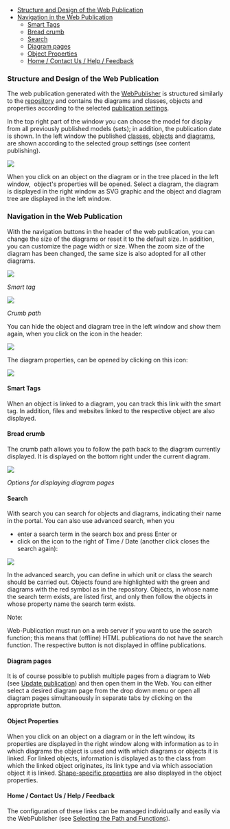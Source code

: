 -   [Structure and Design of the Web Publication](#structure-and-design-of-the-web-publication)
-   [Navigation in the Web Publication](#navigation-in-the-web-publication)
    -   [Smart Tags](#smart-tags)
    -   [Bread crumb](#bread-crumb)
    -   [Search](#search)
    -   [Diagram pages](#diagram-pages)
    -   [Object Properties](#object-properties)
    -   [Home / Contact Us / Help / Feedback](#home--contact-us--help--feedback)


### Structure and Design of the Web Publication

The web publication generated with the [WebPublisher](webpublisher) is
structured similarly to the [repository](repository) and contains the
diagrams and classes, objects and properties according to the
selected [publication settings](publication-settings).

In the top right part of the window you can choose the model for display
from all previously published models (sets); in addition, the
publication date is shown. In the left window the
published [classes](class), [objects](object) and [diagrams](diagram),
are shown according to the selected group settings (see content
publishing).

![](//images.ctfassets.net/utx1h0gfm1om/e5DNafe4Kcy4QK20UU6WW/7f0883f6da73324980e3c33ad5fa6fdd/328663.png)


When you click on an object on the diagram or in the tree placed in the
left window,  object's properties will be opened. Select a diagram, the
diagram is displayed in the right window as SVG graphic and the object
and diagram tree are displayed in the left window.

### Navigation in the Web Publication

With the navigation buttons in the header of the web publication, you
can change the size of the diagrams or reset it to the default size. In
addition, you can customize the page width or size. When the zoom size
of the diagram has been changed, the same size is also adopted for all
other diagrams.

![](//images.ctfassets.net/utx1h0gfm1om/6KCI3OP7c4yUA4yyoogawm/d209b2121329274276326d2641245e17/328653.png)

*Smart tag*

![](//images.ctfassets.net/utx1h0gfm1om/7BynwuWkX6CYII0aEMwGK8/47648cae85e25912f099a78bee729aae/328655.png)

*Crumb path*

You can hide the object and diagram tree in the left window and show
them again, when you click on the icon in the header:

![](//images.ctfassets.net/utx1h0gfm1om/3kw1gxLAggQoMgCoeyWIig/ab62f96c9bc4e7c1dbbb880ccc07f67e/328665.png)

The diagram properties, can be opened by clicking on this icon:

![](//images.ctfassets.net/utx1h0gfm1om/2ZyGNoZkGIU6e86Cgy0E4O/2fc408b28b33a7ab1e2ef7663c969f85/328651.png)

#### Smart Tags

When an object is linked to a diagram, you can track this link with the
smart tag. In addition, files and websites linked to the respective
object are also displayed.

#### Bread crumb

The crumb path allows you to follow the path back to the diagram
currently displayed. It is displayed on the bottom right under the
current diagram.

![](//images.ctfassets.net/utx1h0gfm1om/2rXiw98abeyykkmW0kCO2I/13b17a7af90da4b64d685e0b48a52d08/328643.png)

*Options for displaying diagram pages*

#### Search

With search you can search for objects and diagrams, indicating their
name in the portal. You can also use advanced search, when you

-   enter a search term in the search box and press Enter or
-   click on the icon to the right of Time / Date (another click closes
    the search again):

![](//images.ctfassets.net/utx1h0gfm1om/6xG1ehgIy40OSmgMkqSGGM/6c1d3dc336de643bdc708ba3a18344cd/328657.png)

In the advanced search, you can define in which unit or class the search
should be carried out. Objects found are highlighted with the green and
diagrams with the red symbol as in the repository. Objects, in whose
name the search term exists, are listed first, and only then follow the
objects in whose property name the search term exists.

<div class="info">
Note:

Web-Publication must run on a web server if you want to use the search
function; this means that (offline) HTML publications do not have the
search function. The respective button is not displayed in offline
publications.
</div>

#### Diagram pages

It is of course possible to publish multiple pages from a diagram to Web
(see [Update publication](updating-a-publication)) and then open them in
the Web. You can either select a desired diagram page from the drop down
menu or open all diagram pages simultaneously in separate tabs by
clicking on the appropriate button.

#### Object Properties

When you click on an object on a diagram or in the left window, its
properties are displayed in the right window along with information as
to in which diagrams the object is used and with which diagrams or
objects it is linked. For linked objects, information is displayed as to
the class from which the linked object originates, its link type and via
which association object it is linked. [Shape-specific
properties](shape-specific-properties) are also displayed in the object
properties.

#### Home / Contact Us / Help / Feedback

The configuration of these links can be managed individually and easily
via the WebPublisher (see [Selecting the Path and Functions](selecting-the-path-and-functions)).

